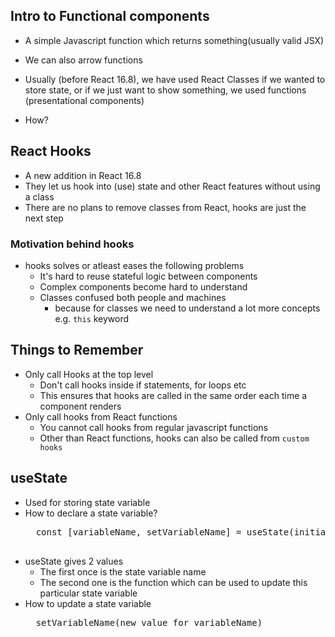 ## Intro to Functional components

- A simple Javascript function which returns something(usually valid JSX)
- We can also arrow functions

- Usually (before React 16.8), we have used React Classes if we wanted to store state, or if we just want to show something, we used functions (presentational components)
- How?

## React Hooks
- A new addition in React 16.8
- They let us hook into (use) state and other React features without using a class
- There are no plans to remove classes from React, hooks are just the next step

### Motivation behind hooks
- hooks solves or atleast eases the following problems
    - It's hard to reuse stateful logic between components
    - Complex components become hard to understand
    - Classes confused both people and machines
        - because for classes we need to understand a lot more concepts e.g. `this` keyword

## Things to Remember
- Only call Hooks at the top level
    - Don't call hooks inside if statements, for loops etc
    - This ensures that hooks are called in the same order each time a component renders
- Only call hooks from React functions
    - You cannot call hooks from regular javascript functions
    - Other than React functions, hooks can also be called from `custom hooks`

## useState
- Used for storing state variable
- How to declare a state variable?
    <pre>
    const [variableName, setVariableName] = useState(initial_value)
    </pre>
- useState gives 2 values
    - The first once is the state variable name 
    - The second one is the function which can be used to update this particular state variable
- How to update a state variable
    <pre>
    setVariableName(new value for variableName)
    </pre>